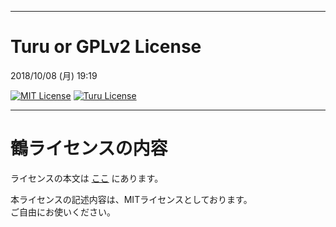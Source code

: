 ______________________________________________________________________________
# Turu or GPLv2 License
2018/10/08 (月) 19:19

[![MIT License](http://img.shields.io/badge/license-MIT-blue.svg?style=flat-square)](LICENSE)
[![Turu License](https://img.shields.io/website-turu-license-black-red/http/shields.io.svg?label=license&style=flat-square)](turu-license.md)
______________________________________________________________________________
# 鶴ライセンスの内容

ライセンスの本文は [ここ](https://github.com/konta220/turu-license/blob/master/turu-license.md) にあります。

本ライセンスの記述内容は、MITライセンスとしております。  
ご自由にお使いください。
